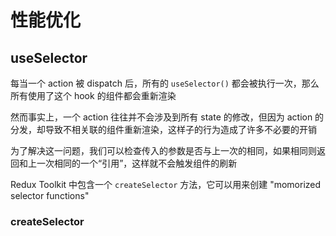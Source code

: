# 性能优化

## useSelector

每当一个 action 被 dispatch 后，所有的 `useSelector()` 都会被执行一次，那么所有使用了这个 hook 的组件都会重新渲染

然而事实上，一个 action 往往并不会涉及到所有 state 的修改，但因为 action 的分发，却导致不相关联的组件重新渲染，这样子的行为造成了许多不必要的开销

为了解决这一问题，我们可以检查传入的参数是否与上一次的相同，如果相同则返回和上一次相同的一个“引用”，这样就不会触发组件的刷新

Redux Toolkit 中包含一个 `createSelector` 方法，它可以用来创建 "momorized selector functions"

### createSelector
